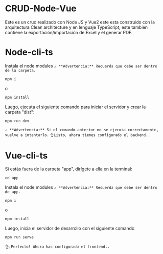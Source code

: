 # CRUD-Node-Vue
Este es un crud realizado con Node JS y Vue2 este esta construido con la arquitectura Clean architecture  y en lenguaje TypeScript, este tambien contiene la exportación/importación de Excel y el generar PDF.

# Node-cli-ts
Instala el node modules `⚠️ **Advertencia:** Recuerda que debe ser dentro de la carpeta.`
```markdown
npm i
```
o
```markdown
npm install
```

Luego, ejecuta el siguiente comando para iniciar el servidor y crear la carpeta "dist":
```markdown
npm run dev
```
 `⚠️ **Advertencia:** Si el comando anterior no se ejecuta correctamente, vuelve a intentarlo.`
`👌Listo, ahora tienes configurado el backend..`

# Vue-cli-ts
Si estás fuera de la carpeta "app", dirígete a ella en la terminal:
```markdown
cd app
```
Instala el node modules `⚠️ **Advertencia:** Recuerda que debe ser dentro de app.`
```markdown
npm i
```
o
```markdown
npm install
```
Luego, inicia el servidor de desarrollo con el siguiente comando:
```markdown
npm run serve
```
`👌¡Perfecto! Ahora has configurado el frontend..`



